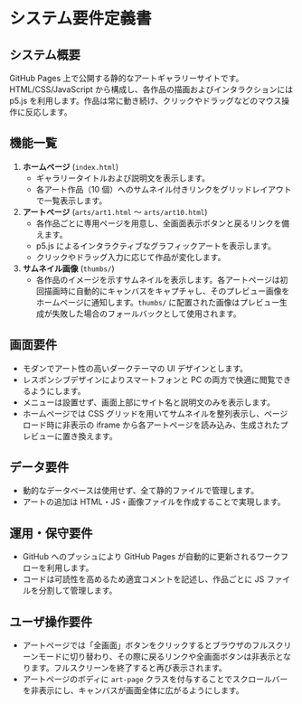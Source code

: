# システム要件定義書

## システム概要
GitHub Pages 上で公開する静的なアートギャラリーサイトです。HTML/CSS/JavaScript から構成し、各作品の描画およびインタラクションには p5.js を利用します。作品は常に動き続け、クリックやドラッグなどのマウス操作に反応します。

## 機能一覧
1. **ホームページ** (`index.html`)
   - ギャラリータイトルおよび説明文を表示します。
   - 各アート作品（10 個）へのサムネイル付きリンクをグリッドレイアウトで一覧表示します。
2. **アートページ** (`arts/art1.html` 〜 `arts/art10.html`)
   - 各作品ごとに専用ページを用意し、全画面表示ボタンと戻るリンクを備えます。
   - p5.js によるインタラクティブなグラフィックアートを表示します。
   - クリックやドラッグ入力に応じて作品が変化します。
3. **サムネイル画像** (`thumbs/`)
   - 各作品のイメージを示すサムネイルを表示します。各アートページは初回描画時に自動的にキャンバスをキャプチャし、そのプレビュー画像をホームページに通知します。`thumbs/` に配置された画像はプレビュー生成が失敗した場合のフォールバックとして使用されます。

## 画面要件
- モダンでアート性の高いダークテーマの UI デザインとします。
- レスポンシブデザインによりスマートフォンと PC の両方で快適に閲覧できるようにします。
- メニューは設置せず、画面上部にサイト名と説明文のみを表示します。
- ホームページでは CSS グリッドを用いてサムネイルを整列表示し、ページロード時に非表示の iframe から各アートページを読み込み、生成されたプレビューに置き換えます。

## データ要件
- 動的なデータベースは使用せず、全て静的ファイルで管理します。
- アートの追加は HTML・JS・画像ファイルを作成することで実現します。

## 運用・保守要件
- GitHub へのプッシュにより GitHub Pages が自動的に更新されるワークフローを利用します。
- コードは可読性を高めるため適宜コメントを記述し、作品ごとに JS ファイルを分割して管理します。

## ユーザ操作要件
- アートページでは「全画面」ボタンをクリックするとブラウザのフルスクリーンモードに切り替わり、その際に戻るリンクや全画面ボタンは非表示となります。フルスクリーンを終了すると再び表示されます。
- アートページのボディに `art-page` クラスを付与することでスクロールバーを非表示にし、キャンバスが画面全体に広がるようにします。
